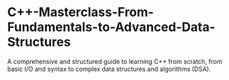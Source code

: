 # C++-Masterclass-From-Fundamentals-to-Advanced-Data-Structures
A comprehensive and structured guide to learning C++ from scratch, from basic I/O and syntax to complex data structures and algorithms (DSA).

